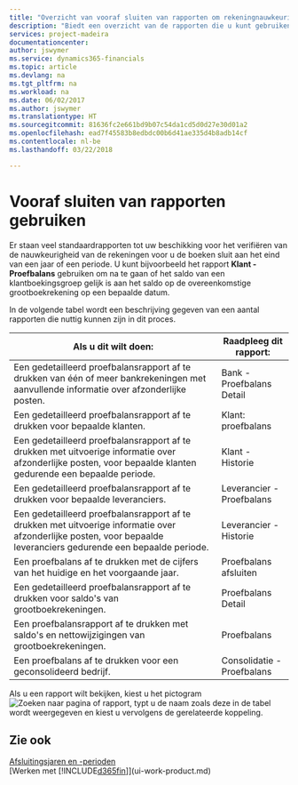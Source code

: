 ```yaml
---
title: "Overzicht van vooraf sluiten van rapporten om rekeningnauwkeurigheid te verifiëren | Microsoft Docs"
description: "Biedt een overzicht van de rapporten die u kunt gebruiken om de nauwkeurigheid te verifiëren van rekeningen voordat de boeken worden gesloten aan het eind van een jaar of een periode."
services: project-madeira
documentationcenter: 
author: jswymer
ms.service: dynamics365-financials
ms.topic: article
ms.devlang: na
ms.tgt_pltfrm: na
ms.workload: na
ms.date: 06/02/2017
ms.author: jswymer
ms.translationtype: HT
ms.sourcegitcommit: 81636fc2e661bd9b07c54da1cd5d0d27e30d01a2
ms.openlocfilehash: ead7f45583b8edbdc00b6d41ae335d4b8adb14cf
ms.contentlocale: nl-be
ms.lasthandoff: 03/22/2018

---
```

# <a name="using-pre-closing-reports"></a>Vooraf sluiten van rapporten gebruiken
Er staan veel standaardrapporten tot uw beschikking voor het verifiëren van de nauwkeurigheid van de rekeningen voor u de boeken sluit aan het eind van een jaar of een periode. U kunt bijvoorbeeld het rapport **Klant - Proefbalans** gebruiken om na te gaan of het saldo van een klantboekingsgroep gelijk is aan het saldo op de overeenkomstige grootboekrekening op een bepaalde datum.

In de volgende tabel wordt een beschrijving gegeven van een aantal rapporten die nuttig kunnen zijn in dit proces.

| Als u dit wilt doen: | Raadpleeg dit rapport: |
| --- | --- |
| Een gedetailleerd proefbalansrapport af te drukken van één of meer bankrekeningen met aanvullende informatie over afzonderlijke posten. |Bank - Proefbalans Detail |
| Een gedetailleerd proefbalansrapport af te drukken voor bepaalde klanten. |Klant: proefbalans |
| Een gedetailleerd proefbalansrapport af te drukken met uitvoerige informatie over afzonderlijke posten, voor bepaalde klanten gedurende een bepaalde periode. |Klant - Historie |
| Een gedetailleerd proefbalansrapport af te drukken voor bepaalde leveranciers. |Leverancier - Proefbalans |
| Een gedetailleerd proefbalansrapport af te drukken met uitvoerige informatie over afzonderlijke posten, voor bepaalde leveranciers gedurende een bepaalde periode. |Leverancier - Historie |
| Een proefbalans af te drukken met de cijfers van het huidige en het voorgaande jaar. |Proefbalans afsluiten |
| Een gedetailleerd proefbalansrapport af te drukken voor saldo's van grootboekrekeningen. |Proefbalans Detail |
| Een proefbalansrapport af te drukken met saldo's en nettowijzigingen van grootboekrekeningen. |Proefbalans |
| Een proefbalans af te drukken voor een geconsolideerd bedrijf. |Consolidatie - Proefbalans |

Als u een rapport wilt bekijken, kiest u het pictogram ![Zoeken naar pagina of rapport](media/ui-search/search_small.png "pictogram Zoeken naar pagina of rapport"), typt u de naam zoals deze in de tabel wordt weergegeven en kiest u vervolgens de gerelateerde koppeling.

## <a name="see-also"></a>Zie ook
[Afsluitingsjaren en -perioden](year-close-years-periods.md)  
[Werken met [!INCLUDE[d365fin](includes/d365fin_md.md)]](ui-work-product.md)


